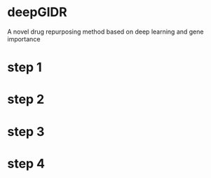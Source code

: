 # deepGIDR
A novel drug repurposing method based on deep learning and gene importance

# step 1
# step 2
# step 3
# step 4
